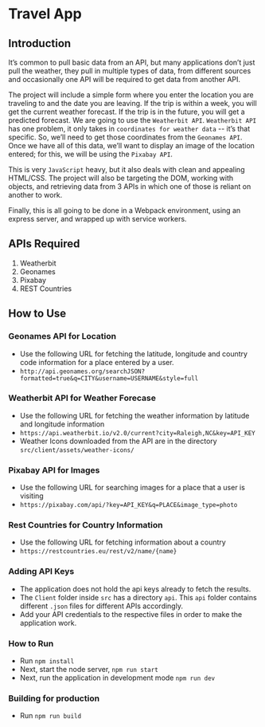# Travel App

## Introduction
It’s common to pull basic data from an API, but many applications don’t just pull the weather, they pull in multiple types of data, from different sources and occasionally one API will be required to get data from another API.

The project will include a simple form where you enter the location you are traveling to and the date you are leaving. If the trip is within a week, you will get the current weather forecast. If the trip is in the future, you will get a predicted forecast. We are going to use the `Weatherbit API`. `Weatherbit API` has one problem, it only takes in `coordinates for weather data` -- it’s that specific. So, we’ll need to get those coordinates from the `Geonames API`. Once we have all of this data, we’ll want to display an image of the location entered; for this, we will be using the `Pixabay API`.

This is very `JavaScript` heavy, but it also deals with clean and appealing HTML/CSS. The project will also be targeting the DOM, working with objects, and retrieving data from 3 APIs in which one of those is reliant on another to work. 

Finally, this is all going to be done in a Webpack environment, using an express server, and wrapped up with service workers.

## APIs Required
1. Weatherbit
2. Geonames
3. Pixabay
4. REST Countries

## How to Use

### Geonames API for Location
- Use the following URL for fetching the latitude, longitude and country code information for a place entered by a user.
- `http://api.geonames.org/searchJSON?formatted=true&q=CITY&username=USERNAME&style=full`

### Weatherbit API for Weather Forecase
- Use the following URL for fetching the weather information by latitude and longitude information
- `https://api.weatherbit.io/v2.0/current?city=Raleigh,NC&key=API_KEY`
- Weather Icons downloaded from the API are in the directory `src/client/assets/weather-icons/`

### Pixabay API for Images
- Use the following URL for searching images for a place that a user is visiting
- `https://pixabay.com/api/?key=API_KEY&q=PLACE&image_type=photo`

### Rest Countries for Country Information
- Use the following URL for fetching information about a country
- `https://restcountries.eu/rest/v2/name/{name}`

### Adding API Keys
- The application does not hold the api keys already to fetch the results.
- The `Client` folder inside `src` has a directory `api`. This `api` folder contains different `.json` files for different APIs accordingly.
- Add your API credentials to the respective files in order to make the application work.

### How to Run
- Run `npm install`
- Next, start the node server, `npm run start`
- Next, run the application in development mode `npm run dev`

### Building for production
- Run `npm run build`
